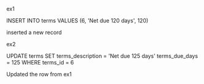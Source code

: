 ex1

INSERT INTO terms VALUES (6, 'Net due 120 days', 120)

inserted a new record 


ex2

UPDATE terms
SET terms_description = 'Net due 125 days'
terms_due_days   = 125
WHERE terms_id = 6

Updated the row from ex1
